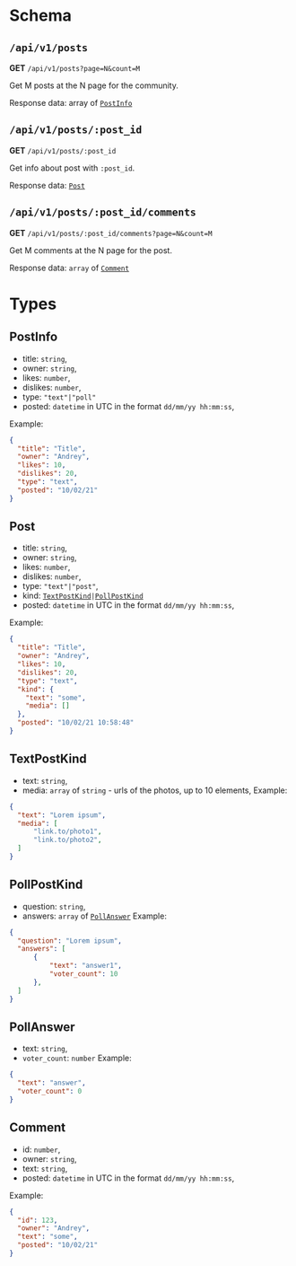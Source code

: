 # Schema
## `/api/v1/posts`
**GET** `/api/v1/posts?page=N&count=M`

Get M posts at the N page for the community.

Response data: array of [`PostInfo`](#PostInfo)

## `/api/v1/posts/:post_id`
**GET** `/api/v1/posts/:post_id`

Get info about post with `:post_id`.

Response data: [`Post`](#Post)

## `/api/v1/posts/:post_id/comments`
**GET** `/api/v1/posts/:post_id/comments?page=N&count=M`

Get M comments at the N page for the post.

Response data: `array` of [`Comment`](#Comment)

# Types
## PostInfo
- title: `string`,
- owner: `string`,
- likes: `number`,
- dislikes: `number`,
- type: `"text"|"poll"`
- posted: `datetime` in UTC in the format `dd/mm/yy hh:mm:ss`,

Example:
```json
{
  "title": "Title",
  "owner": "Andrey",
  "likes": 10,
  "dislikes": 20,
  "type": "text",
  "posted": "10/02/21"
}
```

## Post
- title: `string`,
- owner: `string`,
- likes: `number`,
- dislikes: `number`,
- type: `"text"|"post"`,
- kind: [`TextPostKind`](#TextPostKind)`|`[`PollPostKind`](#PollPostKind)
- posted: `datetime` in UTC in the format `dd/mm/yy hh:mm:ss`,

Example:
```json
{
  "title": "Title",
  "owner": "Andrey",
  "likes": 10,
  "dislikes": 20,
  "type": "text",
  "kind": {
    "text": "some",
    "media": []
  },
  "posted": "10/02/21 10:58:48"
}
```

## TextPostKind
- text: `string`,
- media: `array` of `string` - urls of the photos, up to 10 elements,
Example:
```json
{
  "text": "Lorem ipsum",
  "media": [
      "link.to/photo1",
      "link.to/photo2",
  ] 
}
```

## PollPostKind
- question: `string`,
- answers: `array` of [`PollAnswer`](#PollAnswer)
Example:
```json
{
  "question": "Lorem ipsum",
  "answers": [
      {
          "text": "answer1",
          "voter_count": 10
      },
  ] 
}
```

## PollAnswer
- text: `string`,
- `voter_count`: `number`
Example:
```json
{
  "text": "answer",
  "voter_count": 0
}
```

## Comment
- id: `number`,
- owner: `string`,
- text: `string`,
- posted: `datetime` in UTC in the format `dd/mm/yy hh:mm:ss`,

Example:
```json
{
  "id": 123,
  "owner": "Andrey",
  "text": "some",
  "posted": "10/02/21"
}